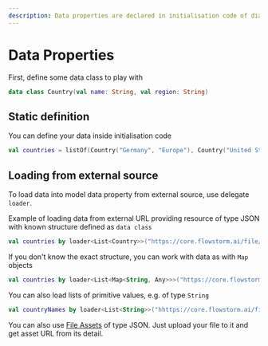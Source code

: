 ```yaml
---
description: Data properties are declared in initialisation code of dialogue model.
---
```


# Data Properties

First, define some data class to play with

```kotlin
data class Country(val name: String, val region: String)
```

## Static definition

You can define your data inside initialisation code

```kotlin
val countries = listOf(Country("Germany", "Europe"), Country("United States", "North America"))
```

## Loading from external source

To load data into model data property from external source, use delegate `loader`.

Example of loading data from external URL providing resource of type JSON with known structure defined as `data class`

```kotlin
val countries by loader<List<Country>>("https://core.flowstorm.ai/file/assets/data/CountryByRegionList.json")
```

If you don't know the exact structure, you can work with data as with `Map` objects

```kotlin
val countries by loader<List<Map<String, Any>>>("https://core.flowstorm.ai/file/assets/data/CountryByRegionList.json")
```

You can also load lists of primitive values, e.g. of type `String`

```kotlin
val countryNames by loader<List<String>>("hhttps://core.flowstorm.ai/file/assets/data/countries.json")
```

You can also use [File Assets](../../studio/space/design/file-assets.md) of type JSON. Just upload your file to it and get asset URL from its detail.
